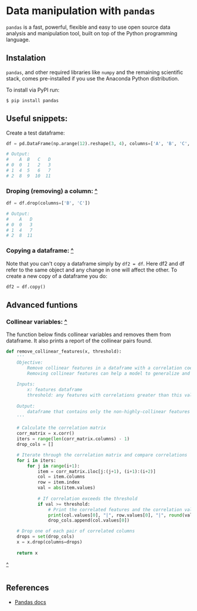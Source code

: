# Data manipulation with `pandas`

`pandas` is a fast, powerful, flexible and easy to use open source data analysis and manipulation tool, built on top of the Python programming language.

## Instalation

`pandas`, and other required libraries like `numpy` and the remaining scientific stack, comes pre-installed if you use the Anaconda Python distribution. 

To install via PyPI run:

```
$ pip install pandas
```

## Useful snippets:

Create a test dataframe:

```python
df = pd.DataFrame(np.arange(12).reshape(3, 4), columns=['A', 'B', 'C', 'D'])

# Output:
#    A  B   C   D
# 0  0  1   2   3
# 1  4  5   6   7
# 2  8  9  10  11
```

### Droping (removing) a column: [^](https://pandas.pydata.org/pandas-docs/stable/reference/api/pandas.DataFrame.drop.html)

```python
df = df.drop(columns=['B', 'C'])

# Output:
#    A   D
# 0  0   3
# 1  4   7
# 2  8  11
```

### Copying a dataframe: [^](https://pandas.pydata.org/pandas-docs/stable/reference/api/pandas.DataFrame.copy.html)

Note that you can't copy a dataframe simply by `df2 = df`. Here df2 and df refer to the same object and any change in one will affect the other. To create a new copy of a dataframe you do:

```python
df2 = df.copy()
```


## Advanced funtions

### Collinear variables: [^](https://stackoverflow.com/questions/29294983/how-to-calculate-correlation-between-all-columns-and-remove-highly-correlated-on/61938339)

The function below finds collinear variables and removes them from dataframe. It also prints a report of the collinear pairs found.

```python
def remove_collinear_features(x, threshold):
    '''
    Objective:
        Remove collinear features in a dataframe with a correlation coefficient greater than the threshold. 
        Removing collinear features can help a model to generalize and improves the interpretability of the model.
        
    Inputs: 
        x: features dataframe
        threshold: any features with correlations greater than this value are removed
    
    Output: 
        dataframe that contains only the non-highly-collinear features
    '''
    
    # Calculate the correlation matrix
    corr_matrix = x.corr()
    iters = range(len(corr_matrix.columns) - 1)
    drop_cols = []

    # Iterate through the correlation matrix and compare correlations
    for i in iters:
        for j in range(i+1):
            item = corr_matrix.iloc[j:(j+1), (i+1):(i+2)]
            col = item.columns
            row = item.index
            val = abs(item.values)
            
            # If correlation exceeds the threshold
            if val >= threshold:
                # Print the correlated features and the correlation value
                print(col.values[0], "|", row.values[0], "|", round(val[0][0], 2))
                drop_cols.append(col.values[0])

    # Drop one of each pair of correlated columns
    drops = set(drop_cols)
    x = x.drop(columns=drops)
               
    return x
```

[^]()

```python

```

## References

- [Pandas docs](https://pandas.pydata.org/pandas-docs/stable/getting_started/index.html)
